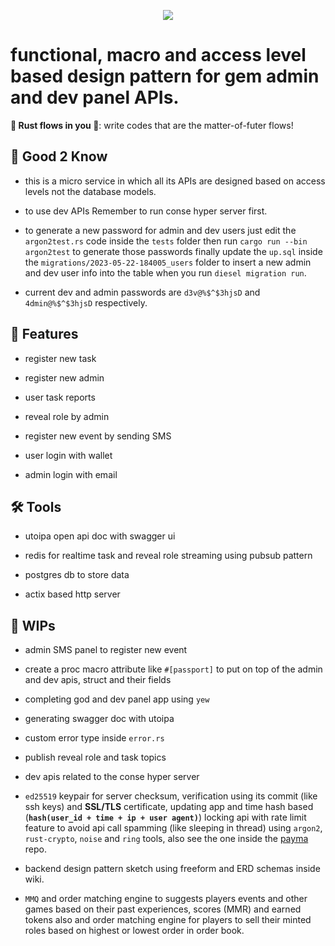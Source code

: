 
<p align="center">
    <img src="https://github.com/wildonion/gem/blob/master/assets/yewrustwasm.avif"
</p>

# functional, macro and access level based design pattern for gem admin and dev panel APIs.

**🦀 Rust flows in you 🌊**: write codes that are the matter-of-futer flows!

## 🧐 Good 2 Know

* this is a micro service in which all its APIs are designed based on access levels not the database models. 

* to use dev APIs Remember to run conse hyper server first.

* to generate a new password for admin and dev users just edit the `argon2test.rs` code inside the `tests` folder then run ```cargo run --bin argon2test``` to generate those passwords finally update the `up.sql` inside the `migrations/2023-05-22-184005_users` folder to insert a new admin and dev user info into the table when you run ```diesel migration run```. 

* current dev and admin passwords are `d3v@%$^$3hjsD` and `4dmin@%$^$3hjsD` respectively.

## 🍟 Features

* register new task 

* register new admin

* user task reports

* reveal role by admin

* register new event by sending SMS

* user login with wallet

* admin login with email

## 🛠️ Tools

* utoipa open api doc with swagger ui

* redis for realtime task and reveal role streaming using pubsub pattern

* postgres db to store data

* actix based http server

## 🚧 WIPs

* admin SMS panel to register new event

* create a proc macro attribute like `#[passport]` to put on top of the admin and dev apis, struct and their fields

* completing god and dev panel app using `yew`

* generating swagger doc with utoipa 

* custom error type inside `error.rs`

* publish reveal role and task topics  

* dev apis related to the conse hyper server 

* `ed25519` keypair for server checksum, verification using its commit (like ssh keys) and **SSL/TLS** certificate, updating app and time hash based (**`hash(user_id + time + ip + user agent)`**) locking api with rate limit feature to avoid api call spamming (like sleeping in thread) using `argon2`, `rust-crypto`, `noise` and `ring` tools, also see the one inside the [payma](https://github.com/wildonion/payma) repo.

* backend design pattern sketch using freeform and ERD schemas inside wiki.

* `MMQ` and order matching engine to suggests players events and other games based on their past experiences, scores (MMR) and earned tokens also and order matching engine for players to sell their minted roles based on highest or lowest order in order book.